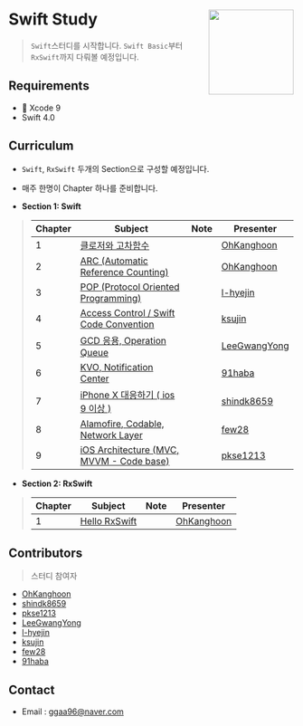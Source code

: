 # Swift Study <img src = "https://blog.tomasmahrik.com/wp-content/uploads/2015/06/swift.jpg" width = 150  align = right>

> `Swift`스터디를 시작합니다. `Swift Basic`부터 `RxSwift`까지 다뤄볼 예정입니다.



## Requirements

* 🔨  Xcode 9
* Swift 4.0



## Curriculum

*  `Swift`, `RxSwift` 두개의 Section으로 구성할 예정입니다.
* 매주 한명이 Chapter 하나를 준비합니다.



* **Section 1: Swift**

> | Chapter | Subject                                  | Note | Presenter                                |
> | ------- | ---------------------------------------- | ---- | ---------------------------------------- |
> | 1       | [클로저와 고차함수](https://github.com/OhKanghoon/SwiftStudy/blob/master/Closure_High_order_function.md) |      | [OhKanghoon](https://github.com/OhKanghoon) |
> | 2       | [ARC (Automatic Reference Counting)](https://github.com/OhKanghoon/SwiftStudy/blob/master/ARC.md)   |      | [OhKanghoon](https://github.com/OhKanghoon) |
> | 3       | [POP (Protocol Oriented Programming)](https://github.com/OhKanghoon/SwiftStudy/blob/master/POP.md)  |      | [l-hyejin](https://github.com/l-hyejin)  |
> | 4       | [Access Control / Swift Code Convention](https://github.com/OhKanghoon/SwiftStudy/blob/master/Access_control_Code_convention.md) |      | [ksujin](https://github.com/ksujin)      |
> | 5       | [GCD 응용, Operation Queue](https://github.com/OhKanghoon/SwiftStudy/blob/master/Concurrency%20Programming.md)              |      | [LeeGwangYong](https://github.com/LeeGwangYong) |
> | 6       | [KVO, Notification Center](https://github.com/OhKanghoon/SwiftStudy/blob/master/Notification%2C%20KVO.md)             |      | [91haba](https://github.com/91haba)      |
> | 7       | [iPhone X 대응하기 ( ios 9 이상 )]()           |      | [shindk8659](https://github.com/shindk8659) |
> | 8       | [Alamofire, Codable, Network Layer]()                |      | [few28](https://github.com/few28)        |
> | 9       | [iOS Architecture (MVC, MVVM - Code base)]() |      | [pkse1213](https://github.com/pkse1213)  |



* **Section 2: RxSwift**

> | Chapter | Subject                                  | Note | Presenter                                |
> | ------- | ---------------------------------------- | ---- | ---------------------------------------- |
> | 1       | [Hello RxSwift]() |      | [OhKanghoon](https://github.com/OhKanghoon) |

## Contributors

> 스터디 참여자

* [OhKanghoon](https://github.com/OhKanghoon)
* [shindk8659](https://github.com/shindk8659)
* [pkse1213](https://github.com/pkse1213)
* [LeeGwangYong](https://github.com/LeeGwangYong)
* [l-hyejin](https://github.com/l-hyejin)
* [ksujin](https://github.com/ksujin)
* [few28](https://github.com/few28)
* [91haba](https://github.com/91haba)



## Contact

- Email : ggaa96@naver.com

